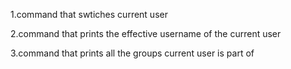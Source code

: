 1.command that swtiches current user

2.command that prints the effective username of the current user

3.command that prints all the groups current user is part of 
